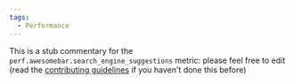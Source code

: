 ```yaml
---
tags:
  - Performance
---
```


This is a stub commentary for the `perf.awesomebar.search_engine_suggestions` metric: please feel free to edit (read the
[contributing guidelines](https://github.com/mozilla/glean-annotations/blob/main/CONTRIBUTING.md)
if you haven't done this before)
